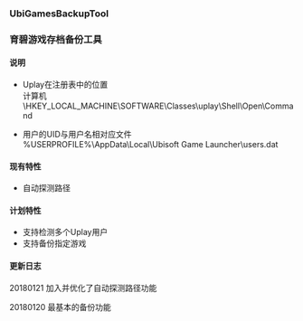 ### UbiGamesBackupTool
### 育碧游戏存档备份工具

#### 说明

- Uplay在注册表中的位置<br>
计算机\HKEY_LOCAL_MACHINE\SOFTWARE\Classes\uplay\Shell\Open\Command

- 用户的UID与用户名相对应文件<br>
%USERPROFILE%\AppData\Local\Ubisoft Game Launcher\users.dat

#### 现有特性
- 自动探测路径

#### 计划特性
- 支持检测多个Uplay用户
- 支持备份指定游戏

#### 更新日志

20180121 加入并优化了自动探测路径功能

20180120 最基本的备份功能
